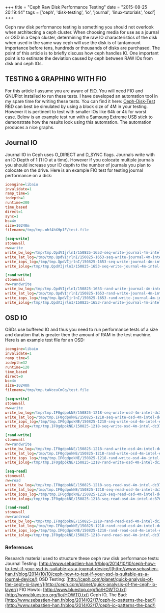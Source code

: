 +++
title = "Ceph Raw Disk Performance Testing"
date = "2015-08-25 20:19:44"
tags = ['ceph', 'disk-testing', 'io', 'journal', 'linux-tutorials', 'osd']
+++

Ceph raw disk performance testing is something you should not overlook when
architecting a ceph cluster. When choosing media for use as a journal or OSD in
a Ceph cluster, determining the raw IO characteristics of the disk when used in
the same way ceph will use the disk is of tantamount importance before tens,
hundreds or thousands of disks are purchased. The point of this article is to
briefly discuss how ceph handles IO. One important point is to estimate the
deviation caused by ceph between RAW IOs from disk and ceph IOs.

## TESTING & GRAPHING WITH FIO

For this article I assume you are aware of [FIO](https://github.com/axboe/fio).
You will need FIO and GNUPlot installed to run these tests. I have developed an
automation tool in my spare time for writing these tests. You can find it
here: [Ceph-Disk-Test](https://github.com/bitronictech/ceph-disk-test) RBD can
best be simulated by using a block size of 4M in your testing. However it is
pertinent to test with smaller IOs like 64k or 4k for worst case. Below is an
example test run with a Samsung Extreme USB stick to demonstrate how the results
look using this automation. The automation produces a nice graphs.

## Journal IO

Journal IO in Ceph uses O_DIRECT and D_SYNC flags. Journals write with an IO
Depth of 1 (1 IO at a time). However if you colocate multiple journals you
should increase your IO depth to the number of journals you plan to colocate on
the drive. Here is an example FIO test for testing journal performance on a
disk:

```ini
ioengine=libaio
invalidate=1
ramp_time=5
iodepth=1
runtime=300
time_based
direct=1
sync=1
bs=4m
size=10240m
filename=/tmp/tmp.ohf4hXHp1F/test.file

[seq-write]
stonewall
rw=write
write_bw_log=/tmp/tmp.QpdVIjrlnI/150825-1653-seq-write-journal-4m-intel-dc3700-d1
write_lat_log=/tmp/tmp.QpdVIjrlnI/150825-1653-seq-write-journal-4m-intel-dc3700-d1
write_iops_log=/tmp/tmp.QpdVIjrlnI/150825-1653-seq-write-journal-4m-intel-dc3700-d1
write_iolog=/tmp/tmp.QpdVIjrlnI/150825-1653-seq-write-journal-4m-intel-dc3700-d1

[rand-write]
stonewall
rw=randwrite
write_bw_log=/tmp/tmp.QpdVIjrlnI/150825-1653-rand-write-journal-4m-intel-dc3700-d1
write_lat_log=/tmp/tmp.QpdVIjrlnI/150825-1653-rand-write-journal-4m-intel-dc3700-d1
write_iops_log=/tmp/tmp.QpdVIjrlnI/150825-1653-rand-write-journal-4m-intel-dc3700-d1
write_iolog=/tmp/tmp.QpdVIjrlnI/150825-1653-rand-write-journal-4m-intel-dc3700-d1
```

## OSD IO

OSDs use buffered IO and thus you need to run performance tests of a size and
duration that is greater then the amount of RAM in the test machine. Here is an
example test file for an OSD:

```ini
ioengine=libaio
invalidate=1
ramp_time=5
iodepth=32
runtime=120
time_based
direct=0
bs=4m
size=10240m
filename=/tmp/tmp.taNceuCnCq/test.file

[seq-write]
stonewall
rw=write
write_bw_log=/tmp/tmp.IF0gdpokNE/150825-1218-seq-write-osd-4m-intel-dc3700
write_lat_log=/tmp/tmp.IF0gdpokNE/150825-1218-seq-write-osd-4m-intel-dc3700
write_iops_log=/tmp/tmp.IF0gdpokNE/150825-1218-seq-write-osd-4m-intel-dc3700
write_iolog=/tmp/tmp.IF0gdpokNE/150825-1218-seq-write-osd-4m-intel-dc3700

[rand-write]
stonewall
rw=randwrite
write_bw_log=/tmp/tmp.IF0gdpokNE/150825-1218-rand-write-osd-4m-intel-dc3700
write_lat_log=/tmp/tmp.IF0gdpokNE/150825-1218-rand-write-osd-4m-intel-dc3700
write_iops_log=/tmp/tmp.IF0gdpokNE/150825-1218-rand-write-osd-4m-intel-dc3700
write_iolog=/tmp/tmp.IF0gdpokNE/150825-1218-rand-write-osd-4m-intel-dc3700

[seq-read]
stonewall
rw=read
write_bw_log=/tmp/tmp.IF0gdpokNE/150825-1218-seq-read-osd-4m-intel-dc3700
write_lat_log=/tmp/tmp.IF0gdpokNE/150825-1218-seq-read-osd-4m-intel-dc3700
write_iops_log=/tmp/tmp.IF0gdpokNE/150825-1218-seq-read-osd-4m-intel-dc3700
write_iolog=/tmp/tmp.IF0gdpokNE/150825-1218-seq-read-osd-4m-intel-dc3700

[rand-read]
stonewall
rw=randread
write_bw_log=/tmp/tmp.IF0gdpokNE/150825-1218-rand-read-osd-4m-intel-dc3700
write_lat_log=/tmp/tmp.IF0gdpokNE/150825-1218-rand-read-osd-4m-intel-dc3700
write_iops_log=/tmp/tmp.IF0gdpokNE/150825-1218-rand-read-osd-4m-intel-dc3700
write_iolog=/tmp/tmp.IF0gdpokNE/150825-1218-rand-read-osd-4m-intel-dc3700
```

### References

Research material used to structure these ceph raw disk performance tests:
Journal Testing:
[http://www.sebastien-han.fr/blog/2014/10/10/ceph-how-to-test-if-your-ssd-is-suitable-as-a-journal-device/](http://www.sebastien-han.fr/blog/2014/10/10/ceph-how-to-test-if-your-ssd-is-suitable-as-a-journal-device/)
OSD Testing:
[http://ceph.com/planet/quick-analysis-of-the-ceph-io-layer/](http://ceph.com/planet/quick-analysis-of-the-ceph-io-layer/)
FIO Howto:
[http://www.bluestop.org/fio/HOWTO.txt](http://www.bluestop.org/fio/HOWTO.txt)
Ceph IO, The Bad:
[http://www.sebastien-han.fr/blog/2014/02/17/ceph-io-patterns-the-bad/](http://www.sebastien-han.fr/blog/2014/02/17/ceph-io-patterns-the-bad/)
